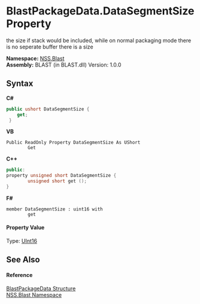# BlastPackageData.DataSegmentSize Property 
 

the size if stack would be included, while on normal packaging mode there is no seperate buffer there is a size

**Namespace:**&nbsp;<a href="88b55311-4a89-0894-e27a-e157e443c7f7.md">NSS.Blast</a><br />**Assembly:**&nbsp;BLAST (in BLAST.dll) Version: 1.0.0

## Syntax

**C#**<br />
``` C#
public ushort DataSegmentSize {
	get;
 }
```

**VB**<br />
``` VB
Public ReadOnly Property DataSegmentSize As UShort
		Get
```

**C++**<br />
``` C++
public:
property unsigned short DataSegmentSize {
		unsigned short get ();
}
```

**F#**<br />
``` F#
member DataSegmentSize : uint16 with 
		get

```


#### Property Value
Type: <a href="https://docs.microsoft.com/dotnet/api/system.uint16" target="_blank" rel="noopener noreferrer">UInt16</a>

## See Also


#### Reference
<a href="08d36c75-b5dc-8eaf-5936-daa952653fa2.md">BlastPackageData Structure</a><br /><a href="88b55311-4a89-0894-e27a-e157e443c7f7.md">NSS.Blast Namespace</a><br />